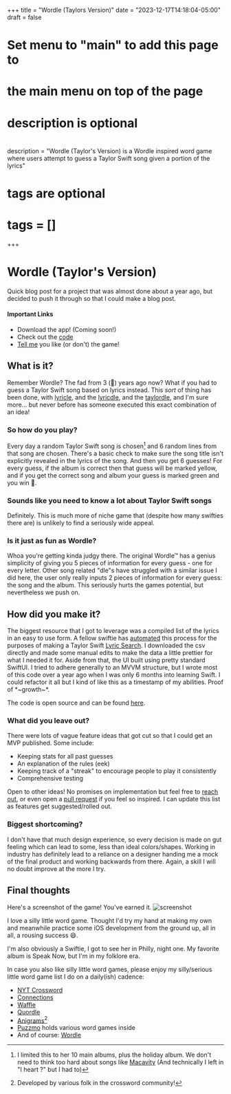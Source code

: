 +++
title = "Wordle (Taylors Version)"
date = "2023-12-17T14:18:04-05:00"
draft = false
#
# Set menu to "main" to add this page to
# the main menu on top of the page
#
#
# description is optional
#
description = "Wordle (Taylor's Version) is a Wordle inspired word game where users attempt to guess a Taylor Swift song given a portion of the lyrics"

#
# tags are optional
#
# tags = []
+++

# Wordle (Taylor's Version)
Quick blog post for a project that was almost done about a year ago, but decided to push it through so that I could make a blog post.

#### Important Links

- Download the app! (Coming soon!)
- Check out the [code](https://github.com/OtisP/Wordle-Taylors-Version)
- [Tell me](wordle@otispeterson.com) you like (or don't) the game!

## What is it?
Remember Wordle? The fad from 3 (😬) years ago now? What if you had to guess a Taylor Swift song based on lyrics instead. This *sort* of thing has been done, with [lyricle](https://www.lyricle.app/), and the [lyricdle](https://www.lyricdle.app/), and the [taylordle](https://taylordle.org/), and I'm sure more... but never before has someone executed this exact combination of an idea!

### So how do you play?
Every day a random Taylor Swift song is chosen[^1] and 6 random lines from that song are chosen.  There's a basic check to make sure the song title isn't explicitly revealed in the lyrics of the song. And then you get 6 guesses! For every guess, if the album is correct then that guess will be marked yellow, and if you get the correct song and album your guess is marked green and you win 🙌.
 
### Sounds like you need to know a lot about Taylor Swift songs
Definitely. This is much more of niche game that (despite how many swifties there are) is unlikely to find a seriously wide appeal.


### Is it just as fun as Wordle?
Whoa you're getting kinda judgy there. The original Wordle™ has a genius simplicity of giving you 5 pieces of information for every guess - one for every letter. Other song related "dle"s have struggled with a similar issue I did here, the user only really inputs 2 pieces of information for every guess: the song and the album. This seriously hurts the games potential, but nevertheless we push on.


## How did you make it?
The biggest resource that I got to leverage was a compiled list of the lyrics in an easy to use form. A fellow swiftie has [automated](https://github.com/shaynak/taylor-swift-lyrics) this process for the purposes of making a Taylor Swift [Lyric Search](https://shaynak.github.io/taylor-swift/). I downloaded the csv directly and made some manual edits to make the data a little prettier for what I needed it for. Aside from that, the UI built using pretty standard SwiftUI. I tried to adhere generally to an MVVM structure, but I wrote most of this code over a year ago when I was only 6 months into learning Swift. I could refactor it all but I kind of like this as a timestamp of my abilities. Proof of \*\~growth\~\*. 

The code is open source and can be found [here](https://github.com/OtisP/Wordle-Taylors-Version).


### What did you leave out?
There were lots of vague feature ideas that got cut so that I could get an MVP published. Some include:
- Keeping stats for all past guesses
- An explanation of the rules (eek)
- Keeping track of a "streak" to encourage people to play it consistently
- Comprehensive testing

Open to other ideas! No promises on implementation but feel free to [reach out](mailto:wordle@otispeterson.com), or even open a [pull request](https://github.com/OtisP/Wordle-Taylors-Version/pulls) if you feel so inspired. I can update this list as features get suggested/rolled out.

### Biggest shortcoming?
I don't have that much design experience, so every decision is made on gut feeling which can lead to some, less than ideal colors/shapes. Working in industry has definitely lead to a reliance on a designer handing me a mock of the final product and working backwards from there. Again, a skill I will no doubt improve at the more I try.

## Final thoughts

Here's a screenshot of the game! You've earned it. 
![screenshot](/images/wordle_screenshot.png)

I love a silly little word game. Thought I'd try my hand at making my own and meanwhile practice some iOS development from the ground up, all in all, a rousing success 😄.

I'm also obviously a Swiftie, I got to see her in Philly, night one. My favorite album is Speak Now, but I'm in my folklore era.

In case you also like silly little word games, please enjoy my silly/serious little word game list I do on a daily(ish) cadence:
- [NYT Crossword](https://www.nytimes.com/crosswords)
- [Connections](https://www.nytimes.com/games/connections)
- [Waffle](https://wafflegame.net/)
- [Quordle](https://www.merriam-webster.com/games/quordle/#/)
- [Anigrams](https://anigrams.us/)[^2]
- [Puzzmo](https://www.puzzmo.com/today) holds various word games inside
- And of course: [Wordle](https://www.nytimes.com/games/wordle/index.html)





[^1]: I limited this to her 10 main albums, plus the holiday album. We don't need to think too hard about songs like [Macavity](https://www.youtube.com/watch?v=_KYkIhqrXGQ) (And technically I left in "I heart ?" but I had to)

[^2]: Developed by various folk in the crossword community!
